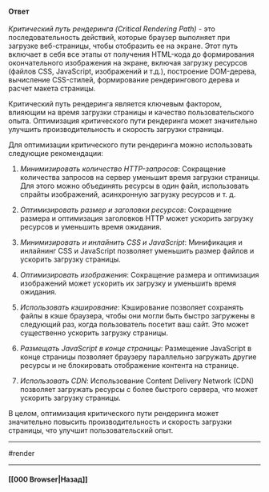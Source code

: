 #### Ответ

*Критический путь рендеринга (Critical Rendering Path)* - это последовательность действий, которые браузер выполняет при загрузке веб-страницы, чтобы отобразить ее на экране. Этот путь включает в себя все этапы от получения HTML-кода до формирования окончательного изображения на экране, включая загрузку ресурсов (файлов CSS, JavaScript, изображений и т.д.), построение DOM-дерева, вычисление CSS-стилей, формирование рендерингового дерева и расчет макета страницы.

Критический путь рендеринга является ключевым фактором, влияющим на время загрузки страницы и качество пользовательского опыта. Оптимизация критического пути рендеринга может значительно улучшить производительность и скорость загрузки страницы.

Для оптимизации критического пути рендеринга можно использовать следующие рекомендации:

1. *Минимизировать количество HTTP-запросов*: Сокращение количества запросов на сервер уменьшит время загрузки страницы. Для этого можно объединять ресурсы в один файл, использовать спрайты изображений, асинхронную загрузку ресурсов и т. д.
    
2. *Оптимизировать размер и заголовки ресурсов*: Сокращение размера и оптимизация заголовков HTTP может ускорить загрузку ресурсов и уменьшить время ожидания.
    
3. *Минимизировать и инлайнить CSS и JavaScript*: Минификация и инлайнинг CSS и JavaScript позволяет уменьшить размер файлов и ускорить загрузку страницы.
    
4. *Оптимизировать изображения*: Сокращение размера и оптимизация изображений может ускорить их загрузку и уменьшить время ожидания.
    
5. *Использовать кэширование*: Кэширование позволяет сохранять файлы в кэше браузера, чтобы они могли быть быстро загружены в следующий раз, когда пользователь посетит ваш сайт. Это может существенно ускорить загрузку страницы.
    
6. *Размещать JavaScript в конце страницы*: Размещение JavaScript в конце страницы позволяет браузеру параллельно загружать другие ресурсы и не блокировать отображение контента на странице.
    
7. *Использовать CDN*: Использование Content Delivery Network (CDN) позволяет загружать ресурсы с более быстрого сервера, что может ускорить загрузку страницы.
    

В целом, оптимизация критического пути рендеринга может значительно повысить производительность и скорость загрузки страницы, что улучшит пользовательский опыт.

___
#render 

___

#### [[000 Browser|Назад]]
